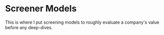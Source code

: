 # Screener Models

This is where I put screening models to roughly evaluate a company's value before any deep-dives.
